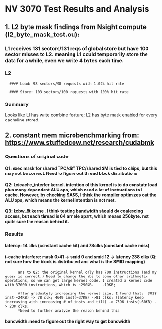 # NV 3070 Test Results and Analysis
## 1. L2 byte mask findings from Nsight compute (l2_byte_mask_test.cu):
   
   ### L1 receives 131 sectors/131 reqs of global store but have 103 sector misses to L2. meaning L1 could temporarily store the data for a while, even we write 4 bytes each time.
   
   ### L2
  
      #### Load: 98 sectors/98 requests with 1.02% hit rate
     
      #### Store: 103 sectors/100 requests with 100% hit rate


### Summary

Looks like L1 has write combine feature; L2 has byte mask enabled for every cacheline stored.

## 2. constant mem microbenchmarking from: https://www.stuffedcow.net/research/cudabmk

### Questions of original code

   #### Q1: exec mask for shared TPC/diff TPC/shared SM  is tied to chips, but this may not be correct. Need to figure out thread block distributions

   #### Q2: kcicache_interfer kernel. intention of this kernel is to do constatn load plus many dependent ALU ops, which need a lot of instructions to I-cache. However, by checking SASS, I think the compiler optimizes out the ALU ops, which means the kernel intention is not met.

   #### Q3: kcbw_8t kernel. I think testing bandwidth should do coalescing access, but each thread is 64 arr ele apart, which means 256byte. not quite sure the reason behind it.

### Results

   #### latency: 14 clks (constant cache hit) and 78clks (constant cache miss)
   
   #### i-cache interfere:  mask 0x41 -> smid 0 and smid 12 -> latency 238 clks  (Q: not sure how the block is distributed and what is the SMID mapping) 
   
          ans to Q2: the original kernel only has 700 instructions (and my guess is correct.) Need to change the abs to some other arithmetic operations, so we can get large kernel code. I created a kernel code with 37000 instructions, which is ~290KB.    ~19KB;  

          After graduately increasing the kernel size, I found that:  3018 inst(~24KB) -> 78 clk; 4649 inst(~37KB) ->81 clks; (latency keep increasing with increasing # of insts and till) -> 7596 insts(~60KB) -> 238 clks;
          *Need to further analyze the reason behind this

   #### bandwidth: need to figure out the right way to get bandwidth
